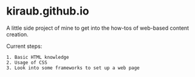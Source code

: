 # kiraub.github.io

A little side project of mine to get into the how-tos of web-based content creation.

Current steps:

	1. Basic HTML knowledge
	2. Usage of CSS
	3. Look into some frameworks to set up a web page
